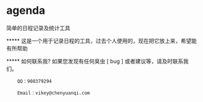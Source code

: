 # agenda
简单的日程记录及统计工具

***** 这是一个用于记录日程的工具，过去个人使用的，现在把它放上来，希望能有所帮助

***** 如何联系我?
如果您发现有任何臭虫 [ bug ] 或者建议等，请及时联系我们。

        QQ：908379294

        Email：vikey@chenyuanqi.com
